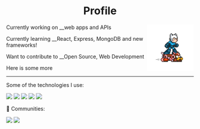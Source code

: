 <!---README--->

<h1 align="center"> Profile </h1>

<img align="right" src="https://github.com/LorM89/LorM89/blob/main/assets/cloudyman.gif" width="25%"/> 
Currently working on __web apps and APIs  

Currently learning __React, Express, MongoDB and new frameworks!  

Want to contribute to __Open Source, Web Development  

Here is some more  


____

<p> 
  Some of the technologies I use:
  <p>
    <img src="https://img.shields.io/badge/TensorFlow%20-%23FF6F00.svg?&style=for-the-badge&logo=TensorFlow&logoColor=white" />
    <img src="https://img.shields.io/badge/Keras%20-%23D00000.svg?&style=for-the-badge&logo=Keras&logoColor=white"/>
    <img src="https://img.shields.io/badge/javascript%20-%23323330.svg?&style=for-the-badge&logo=javascript&logoColor=%23F7DF1E"/>
    <img src="https://img.shields.io/badge/TensorFlow%20-%23FF6F00.svg?&style=for-the-badge&logo=TensorFlow&logoColor=white" />
    <img src="https://img.shields.io/badge/Keras%20-%23D00000.svg?&style=for-the-badge&logo=Keras&logoColor=white"/>
  </p>
</p>

<p> 
  👯 Communities: 
  <p>
    <img src="https://img.shields.io/badge/github%20-%23121011.svg?&style=for-the-badge&logo=github&logoColor=white"/> 
    <img src="https://img.shields.io/badge/github%20-%23121011.svg?&style=for-the-badge&logo=github&logoColor=white"/>
  </p>
</p>


<!--A simple header
<p align="left">
  - :hammer: Actively working on web applications and APIs using Python, Django, ResT and GraphQL;
  - 🌱 Currently learning Express, Node, MongoDB; 
  - 👯 I’m looking to collaborate on open source projects and learn about new technologies;
  - 🤔 I’m looking for help with Design Pattern 😭; 
</p>
-->
